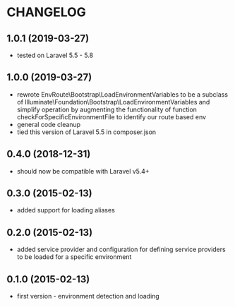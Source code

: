 CHANGELOG
=========

1.0.1 (2019-03-27)
------------------

* tested on Laravel 5.5 - 5.8

1.0.0 (2019-03-27)
------------------

* rewrote EnvRoute\Bootstrap\LoadEnvironmentVariables to be a subclass of 
  Illuminate\Foundation\Bootstrap\LoadEnvironmentVariables and simplify operation by augmenting the functionality of 
  function checkForSpecificEnvironmentFile to identify our route based env
* general code cleanup
* tied this version of Laravel 5.5 in composer.json

0.4.0 (2018-12-31)
------------------

* should now be compatible with Laravel v5.4+

0.3.0 (2015-02-13)
------------------

* added support for loading aliases

0.2.0 (2015-02-13)
------------------

* added service provider and configuration for defining service providers to be loaded for a specific environment

0.1.0 (2015-02-13)
------------------

* first version - environment detection and loading
